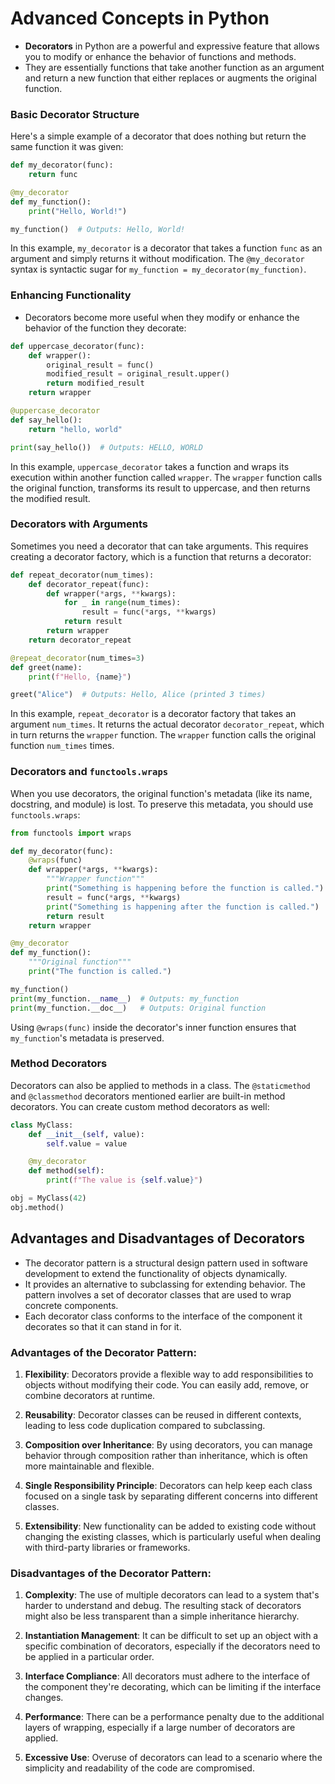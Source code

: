 # Advanced Concepts in Python

- **Decorators** in Python are a powerful and expressive feature that allows you to modify or enhance the behavior of functions and methods. 
- They are essentially functions that take another function as an argument and return a new function that either replaces or augments the original function.

### Basic Decorator Structure
Here's a simple example of a decorator that does nothing but return the same function it was given:

```python
def my_decorator(func):
    return func

@my_decorator
def my_function():
    print("Hello, World!")

my_function()  # Outputs: Hello, World!
```

In this example, `my_decorator` is a decorator that takes a function `func` as an argument and simply returns it without modification. The `@my_decorator` syntax is syntactic sugar for `my_function = my_decorator(my_function)`.

### Enhancing Functionality
- Decorators become more useful when they modify or enhance the behavior of the function they decorate:

```python
def uppercase_decorator(func):
    def wrapper():
        original_result = func()
        modified_result = original_result.upper()
        return modified_result
    return wrapper

@uppercase_decorator
def say_hello():
    return "hello, world"

print(say_hello())  # Outputs: HELLO, WORLD
```

In this example, `uppercase_decorator` takes a function and wraps its execution within another function called `wrapper`. The `wrapper` function calls the original function, transforms its result to uppercase, and then returns the modified result.

### Decorators with Arguments
Sometimes you need a decorator that can take arguments. This requires creating a decorator factory, which is a function that returns a decorator:

```python
def repeat_decorator(num_times):
    def decorator_repeat(func):
        def wrapper(*args, **kwargs):
            for _ in range(num_times):
                result = func(*args, **kwargs)
            return result
        return wrapper
    return decorator_repeat

@repeat_decorator(num_times=3)
def greet(name):
    print(f"Hello, {name}")

greet("Alice")  # Outputs: Hello, Alice (printed 3 times)
```

In this example, `repeat_decorator` is a decorator factory that takes an argument `num_times`. It returns the actual decorator `decorator_repeat`, which in turn returns the `wrapper` function. The `wrapper` function calls the original function `num_times` times.

### Decorators and `functools.wraps`
When you use decorators, the original function's metadata (like its name, docstring, and module) is lost. To preserve this metadata, you should use `functools.wraps`:

```python
from functools import wraps

def my_decorator(func):
    @wraps(func)
    def wrapper(*args, **kwargs):
        """Wrapper function"""
        print("Something is happening before the function is called.")
        result = func(*args, **kwargs)
        print("Something is happening after the function is called.")
        return result
    return wrapper

@my_decorator
def my_function():
    """Original function"""
    print("The function is called.")

my_function()
print(my_function.__name__)  # Outputs: my_function
print(my_function.__doc__)   # Outputs: Original function
```

Using `@wraps(func)` inside the decorator's inner function ensures that `my_function`'s metadata is preserved.

### Method Decorators
Decorators can also be applied to methods in a class. The `@staticmethod` and `@classmethod` decorators mentioned earlier are built-in method decorators. You can create custom method decorators as well:

```python
class MyClass:
    def __init__(self, value):
        self.value = value

    @my_decorator
    def method(self):
        print(f"The value is {self.value}")

obj = MyClass(42)
obj.method()
```

## Advantages and Disadvantages of Decorators
- The decorator pattern is a structural design pattern used in software development to extend the functionality of objects dynamically. 
- It provides an alternative to subclassing for extending behavior. The pattern involves a set of decorator classes that are used to wrap concrete components. 
- Each decorator class conforms to the interface of the component it decorates so that it can stand in for it.


### Advantages of the Decorator Pattern:

1. **Flexibility**: Decorators provide a flexible way to add responsibilities to objects without modifying their code. You can easily add, remove, or combine decorators at runtime.

2. **Reusability**: Decorator classes can be reused in different contexts, leading to less code duplication compared to subclassing.

3. **Composition over Inheritance**: By using decorators, you can manage behavior through composition rather than inheritance, which is often more maintainable and flexible.

4. **Single Responsibility Principle**: Decorators can help keep each class focused on a single task by separating different concerns into different classes.

5. **Extensibility**: New functionality can be added to existing code without changing the existing classes, which is particularly useful when dealing with third-party libraries or frameworks.

### Disadvantages of the Decorator Pattern:

1. **Complexity**: The use of multiple decorators can lead to a system that's harder to understand and debug. The resulting stack of decorators might also be less transparent than a simple inheritance hierarchy.

2. **Instantiation Management**: It can be difficult to set up an object with a specific combination of decorators, especially if the decorators need to be applied in a particular order.

3. **Interface Compliance**: All decorators must adhere to the interface of the component they're decorating, which can be limiting if the interface changes.

4. **Performance**: There can be a performance penalty due to the additional layers of wrapping, especially if a large number of decorators are applied.

5. **Excessive Use**: Overuse of decorators can lead to a scenario where the simplicity and readability of the code are compromised.
